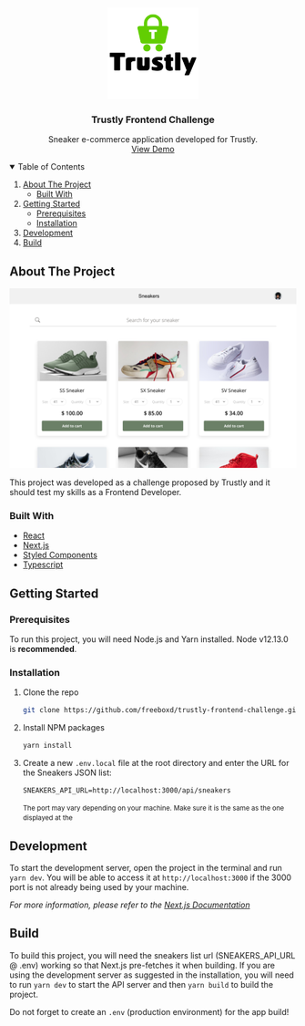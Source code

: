 
<!-- PROJECT LOGO -->
<br />
<p align="center">
<img src="images/trustly-logo.png" alt="Trustly Logo" width="160" height="160">
  <h3 align="center">Trustly Frontend Challenge</h3>
  <p align="center">
    Sneaker e-commerce application developed for Trustly.</a>
    <br />
    <a href="https://trustly-frontend-challenge-6o25fa3ba-freeboxd.vercel.app/">View Demo</a>
  </p>
</p>



<!-- TABLE OF CONTENTS -->
<details open="open">
  <summary>Table of Contents</summary>
  <ol>
    <li>
      <a href="#about-the-project">About The Project</a>
      <ul>
        <li><a href="#built-with">Built With</a></li>
      </ul>
    </li>
    <li>
      <a href="#getting-started">Getting Started</a>
      <ul>
        <li><a href="#prerequisites">Prerequisites</a></li>
        <li><a href="#installation">Installation</a></li>
      </ul>
    </li>
    <li><a href="#development">Development</a></li>
    <li><a href="#build">Build</a></li>
  </ol>
</details>



<!-- ABOUT THE PROJECT -->
## About The Project

![Trustly App Name Screen Shot][product-screenshot]

This project was developed as a challenge proposed by Trustly and it should test my skills as a Frontend Developer.

### Built With

* [React](https://reactjs.org/)
* [Next.js](https://nextjs.org/)
* [Styled Components](https://styled-components.com/)
* [Typescript](https://www.typescriptlang.org/)



<!-- GETTING STARTED -->
## Getting Started

### Prerequisites

To run this project, you will need Node.js and Yarn installed. Node v12.13.0 is <strong>recommended</strong>.

### Installation

1. Clone the repo
   ```sh
   git clone https://github.com/freeboxd/trustly-frontend-challenge.git
   ```
3. Install NPM packages
   ```sh
   yarn install
   ```
4. Create a new `.env.local` file at the root directory and enter the URL for the Sneakers JSON list:
   ```
   SNEAKERS_API_URL=http://localhost:3000/api/sneakers
   ```
   <small>The port may vary depending on your machine. Make sure it is the same as the one displayed at the </small>



<!-- DEVELOPMENT -->
## Development

To start the development server, open the project in the terminal and run `yarn dev`. You will be able to access it at `http://localhost:3000` if the 3000 port is not already being used by your machine.

_For more information, please refer to the [Next.js Documentation](https://nextjs.org/docs/)_



<!-- BUILD -->
## Build

To build this project, you will need the sneakers list url (SNEAKERS_API_URL @ .env) working so that Next.js pre-fetches it when building. If you are using the development server as suggested in the installation, you will need to run `yarn dev` to start the API server and then `yarn build` to build the project.

Do not forget to create an `.env` (production environment) for the app build!

[product-screenshot]: images/project-screenshot.png